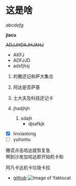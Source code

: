 # 这是啥
*abcdefg*

**jiacu**

~~ADJJHDAJHJAHJ~~

* AKFJ
* ADFJJD
* adsfjhsj 
1. 的撒还记和萨大集合
2. 阿达是否萨基
3. 士大夫及科技还记卡

1. jhadjhjh
    1. sdajh
        * djsafkjk

* [X] linxiaolong
* [ ] yuhontu

 撒谎点击哈达就恢复急  
 啊到沙发加哈达即开始机卡和
 
 阿凡卡达机卡垃圾卡拉
 
* [github](http://github.com)
![Image of Yaktocat](https://octodex.github.com/images/yaktocat.png)
